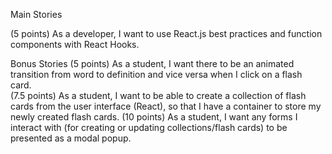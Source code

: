 Main Stories

<!-- (5 points) As a developer, I want at least 25 commits with descriptive commit messages. -->

<!-- (5 points): As a web developer, I want to create a wireframe for my application based on the design assets I have received. -->
<!-- (5 points) As a developer, I want to create a React app using ‘Create React App’.   -->

(5 points) As a developer, I want to use React.js best practices and function components with React Hooks.

<!-- (5 points) As a developer, I want to use CSS appropriately to make an aesthetically pleasing application. -->

<!-- (5 points) As a student, I want to make an Axios GET request to my backend API so that I can see each available collection with its title.  -->
<!-- (5 points) As a student, I want to make an Axios GET request to my backend API so that I can see each available flashcard within a collection, including the word and definition of the flashcard.   -->
<!-- (5 points) As a student, I want to switch between the word and definition on a card whenever I click an empty area on the card. -->

<!-- (7.5 points) As a student, I want the ability to create a flashcard through a form and make an Axios POST request to my backend API to create words and definitions in my application. -->

<!-- (7.5 points) As a student, I want the ability to update a flashcard through a form and make an Axios PUT request to my backend API to modify the words and definitions of existing cards. -->

<!-- (5 points) As a student, I want to delete a flash card in a collection by making an Axios DELETE request, so that I can modify and delete flash cards. -->

<!-- (5 points) As a student, I want the ability to go to the next card in the collection or a previous card in the collection. -->
<!-- (5 points) As a student, I want to see a count of how many total cards are in a collection as well as what number card is currently active in the collection.  -->
<!-- (5 points) As a student, I want to select a collection to put in use, with the active collection being visibly different from the other collections.  -->

Bonus Stories
(5 points) As a student, I want there to be an animated transition from word to definition and vice versa when I click on a flash card.  
(7.5 points) As a student, I want to be able to create a collection of flash cards from the user interface (React), so that I have a container to store my newly created flash cards.
(10 points) As a student, I want any forms I interact with (for creating or updating collections/flash cards) to be presented as a modal popup.

